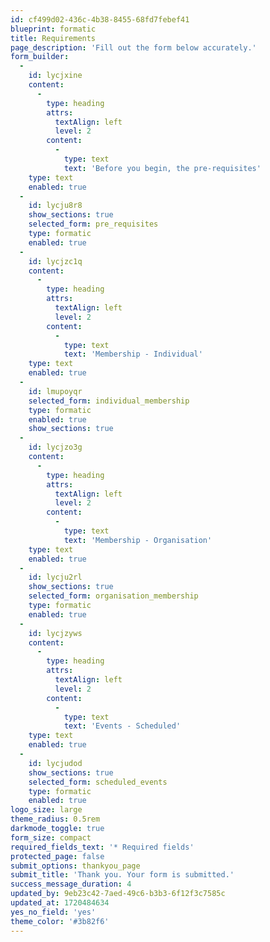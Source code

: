 ```yaml
---
id: cf499d02-436c-4b38-8455-68fd7febef41
blueprint: formatic
title: Requirements
page_description: 'Fill out the form below accurately.'
form_builder:
  -
    id: lycjxine
    content:
      -
        type: heading
        attrs:
          textAlign: left
          level: 2
        content:
          -
            type: text
            text: 'Before you begin, the pre-requisites'
    type: text
    enabled: true
  -
    id: lycju8r8
    show_sections: true
    selected_form: pre_requisites
    type: formatic
    enabled: true
  -
    id: lycjzc1q
    content:
      -
        type: heading
        attrs:
          textAlign: left
          level: 2
        content:
          -
            type: text
            text: 'Membership - Individual'
    type: text
    enabled: true
  -
    id: lmupoyqr
    selected_form: individual_membership
    type: formatic
    enabled: true
    show_sections: true
  -
    id: lycjzo3g
    content:
      -
        type: heading
        attrs:
          textAlign: left
          level: 2
        content:
          -
            type: text
            text: 'Membership - Organisation'
    type: text
    enabled: true
  -
    id: lycju2rl
    show_sections: true
    selected_form: organisation_membership
    type: formatic
    enabled: true
  -
    id: lycjzyws
    content:
      -
        type: heading
        attrs:
          textAlign: left
          level: 2
        content:
          -
            type: text
            text: 'Events - Scheduled'
    type: text
    enabled: true
  -
    id: lycjudod
    show_sections: true
    selected_form: scheduled_events
    type: formatic
    enabled: true
logo_size: large
theme_radius: 0.5rem
darkmode_toggle: true
form_size: compact
required_fields_text: '* Required fields'
protected_page: false
submit_options: thankyou_page
submit_title: 'Thank you. Your form is submitted.'
success_message_duration: 4
updated_by: 9eb23c42-7aed-49c6-b3b3-6f12f3c7585c
updated_at: 1720484634
yes_no_field: 'yes'
theme_color: '#3b82f6'
---
```


